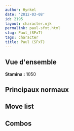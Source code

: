 ```yaml
---
author: Hynkel
date: '2012-03-08'
id: 2195
layout: character.njk
permalink: paul-sfxt.html
slug: Paul_(SFxT)
tags: character
title: Paul (SFxT)
---
```


## Vue d'ensemble

**Stamina :** 1050

## Principaux normaux

## Move list

## Combos